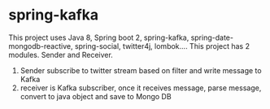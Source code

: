# spring-kafka
This project uses Java 8, Spring boot 2, spring-kafka, spring-date-mongodb-reactive, spring-social, twitter4j, lombok....
This project has 2 modules. Sender and Receiver. 
1) Sender subscribe to twitter stream based on filter and write message to Kafka
2) receiver is Kafka subscriber, once it receives message, parse message, convert to java object and save to Mongo DB
